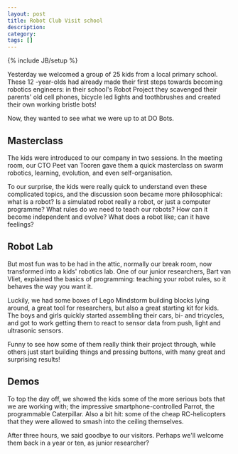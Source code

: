 ```yaml
---
layout: post
title: Robot Club Visit school
description: 
category: 
tags: []
---
```

{% include JB/setup %}

Yesterday we welcomed a group of 25 kids from a local primary school. These 12
-year-olds had already made their first steps towards becoming robotics
engineers: in their school's Robot Project they scavenged their parents' old
cell phones, bicycle led lights and toothbrushes and created their own working
bristle bots!

Now, they wanted to see what we were up to at DO Bots.

##  Masterclass

The kids were introduced to our company in two sessions. In the meeting room,
our CTO Peet van Tooren gave them a quick masterclass on swarm robotics,
learning, evolution, and even self-organisation.

To our surprise, the kids were really quick to understand even these
complicated topics, and the discussion soon became more philosophical: what is
a robot? Is a simulated robot really a robot, or just a computer programme?
What rules do we need to teach our robots? How can it become independent and
evolve? What does a robot like; can it have feelings?

##  Robot Lab

But most fun was to be had in the attic, normally our break room, now
transformed into a kids' robotics lab. One of our junior researchers, Bart van
Vliet, explained the basics of programming: teaching your robot rules, so it
behaves the way you want it.

Luckily, we had some boxes of Lego Mindstorm building blocks lying around, a
great tool for researchers, but also a great starting kit for kids. The boys
and girls quickly started assembling their cars, bi- and tricycles, and got to
work getting them to react to sensor data from push, light and ultrasonic
sensors.

Funny to see how some of them really think their project through, while others
just start building things and pressing buttons, with many great and
surprising results!

##  Demos

To top the day off, we showed the kids some of the more serious bots that we
are working with; the impressive smartphone-controlled Parrot, the
programmable Caterpillar. Also a bit hit: some of the cheap RC-helicopters
that they were allowed to smash into the ceiling themselves.

After three hours, we said goodbye to our visitors. Perhaps we'll welcome them
back in a year or ten, as junior researcher?


